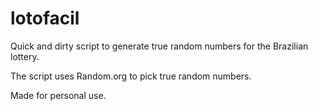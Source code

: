 # lotofacil
Quick and dirty script to generate true random numbers for the Brazilian lottery.

The script uses Random.org to pick true random numbers.

Made for personal use.
